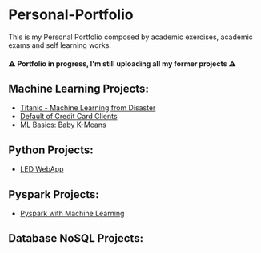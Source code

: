# Personal-Portfolio
  This is my Personal Portfolio composed by academic exercises, academic exams and self learning works.  
  #### ⚠️ Portfolio in progress, I'm still uploading all my former projects ⚠️
## Machine Learning Projects:
- [Titanic - Machine Learning from Disaster](https://github.com/Teored0/Personal-Portfolio/tree/main/Titanic%20-%20Machine%20Learning%20from%20Disaster)
- [Default of Credit Card Clients](https://github.com/Teored0/Personal-Portfolio/tree/main/Default%20of%20Credit%20Card%20Clients)
- [ML Basics: Baby K-Means](https://github.com/Teored0/Personal-Portfolio/tree/main/ML%20Basics%20-%20Baby%20KMeans)

## Python Projects:
- [LED WebApp](https://github.com/Teored0/Personal-Portfolio/tree/main/LED%20WebApp)

## Pyspark Projects:
- [Pyspark with Machine Learning](https://github.com/Teored0/Personal-Portfolio/tree/main/PySpark%20Machine%20Learning)

## Database NoSQL Projects:


<!--
PYSPARK
- [Basics]()
- [Streaming]()
Database NoSQL Projects
- [Redis]()
- [MongoDB]()
-->